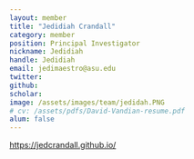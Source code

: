 ```yaml
---
layout: member
title: "Jedidiah Crandall"
category: member 
position: Principal Investigator
nickname: Jedidiah
handle: Jedidiah
email: jedimaestro@asu.edu 
twitter: 
github: 
scholar: 
image: /assets/images/team/jedidah.PNG
# cv: /assets/pdfs/David-Vandian-resume.pdf
alum: false
---
```

https://jedcrandall.github.io/